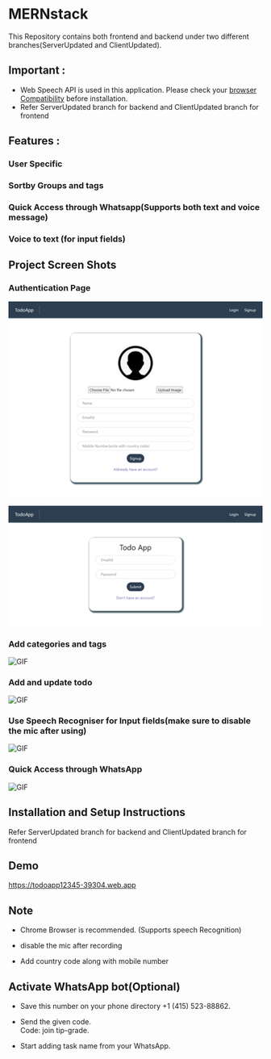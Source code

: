 # MERNstack

This Repository contains both frontend and backend under two different branches(ServerUpdated and ClientUpdated).

## Important : 
 
 * Web Speech API is used in this application. Please check your [browser Compatibility](https://developer.mozilla.org/en-US/docs/Web/API/SpeechRecognition/error_event#browser_compatibility) before installation. 
 * Refer ServerUpdated branch for backend and ClientUpdated branch for frontend

## Features :

###  User Specific
###  Sortby Groups and tags
###  Quick Access through Whatsapp(Supports both text and voice message)
###  Voice to text (for input fields)

## Project Screen Shots 

### Authentication Page

![Screenshot](SignupPage.png)

![Screenshot](LoginPage.png)

### Add categories and tags

![GIF](http://g.recordit.co/oThO1yMdqv.gif)

### Add and update todo

![GIF](http://g.recordit.co/TICTprdBkV.gif)

### Use Speech Recogniser for Input fields(make sure to disable the mic after using)

![GIF](http://g.recordit.co/P1pmHypD1R.gif)

### Quick Access through WhatsApp

![GIF](http://g.recordit.co/9tdBQf0RaD.gif)


## Installation and Setup Instructions

Refer ServerUpdated branch for backend and ClientUpdated branch for frontend

## Demo

https://todoapp12345-39304.web.app

## Note

* Chrome Browser is recommended. (Supports speech Recognition)<br/>

* disable the mic after recording<br/>

* Add country code along with mobile number<br/>

## Activate WhatsApp bot(Optional)

* Save this number on your phone directory +1 (415) 523-88862. <br/>

* Send the given code.<br/>
      Code: join tip-grade.<br/>
      
* Start adding task name from your WhatsApp.<br/>


